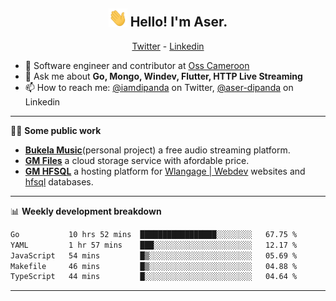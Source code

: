 <h2 align="center"> <img src="https://github.com/gabriel-TheCode/gabriel-TheCode/blob/master/gifs/Hi.gif" width="30px"> Hello! I'm Aser.</h2>
<p align="center">
  <a href="https://twitter.com/iamdipanda">Twitter</a> - 
  <a href="https://www.linkedin.com/in/aser-dipanda/">Linkedin</a>
</p>


- 🔭 Software engineer and contributor at [Oss Cameroon](https://github.com/osscameroon)
- 💬 Ask me about **Go, Mongo, Windev, Flutter, HTTP Live Streaming**
- 📫 How to reach me: [@iamdipanda](https://twitter.com/iamdipanda) on Twitter, [@aser-dipanda](https://www.linkedin.com/in/aser-dipanda/) on Linkedin

-------

👨‍💻 **Some public work**

- **[Bukela Music](https://music.bukela.co)**(personal project) a free audio streaming platform. 
- **[GM Files](https://gamesmania.io)** a cloud storage service with afordable price.
- **[GM HFSQL](https://gamesmania.io)** a hosting platform for [Wlangage | Webdev](https://pcsoft.fr/webdev/index.html) websites and [hfsql](https://pcsoft.fr/accueilpub/hfsql.htm) databases.
-------

📊 **Weekly development breakdown**

<!--START_SECTION:waka-->

```txt
Go           10 hrs 52 mins  █████████████████░░░░░░░░   67.75 %
YAML         1 hr 57 mins    ███░░░░░░░░░░░░░░░░░░░░░░   12.17 %
JavaScript   54 mins         █▒░░░░░░░░░░░░░░░░░░░░░░░   05.69 %
Makefile     46 mins         █▒░░░░░░░░░░░░░░░░░░░░░░░   04.88 %
TypeScript   44 mins         █░░░░░░░░░░░░░░░░░░░░░░░░   04.64 %
```

<!--END_SECTION:waka-->

-------
